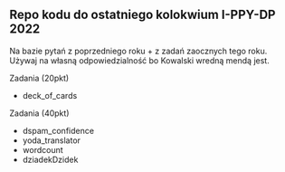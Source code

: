 ## Repo kodu do ostatniego kolokwium I-PPY-DP 2022

Na bazie pytań z poprzedniego roku + z zadań zaocznych tego roku. Używaj na własną odpowiedzialność bo Kowalski wredną mendą jest.

Zadania (20pkt)

- deck_of_cards

Zadania (40pkt)

-   dspam_confidence
-   yoda_translator
-   wordcount
-   dziadekDzidek
